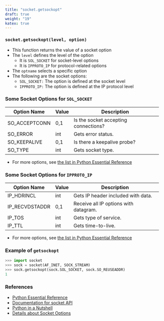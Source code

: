 ```yaml
---
title: "socket.getsockopt"
draft: true
weight: "19"
katex: true
---
```


### `socket.getsockopt(level, option)`
- This function returns the value of a socket option
- The `level` defines the level of the option
	- It is `SOL_SOCKET` for socket-level options
	- It is `IPPROTO_IP` for protocol-related options
- The `optname` selects a specific option
- The following are the socket options:
	- `SOL_SOCKET:` The option is defined at the socket level
	- `IPPROTO_IP:` The option is defined at the IP protocol level

### Some Socket Options for `SOL_SOCKET`

| Option Name   | Value | Description                          |
| ------------- | ----- | ------------------------------------ |
| SO_ACCEPTCONN | 0,1   | Is the socket accepting connections? |
| SO_ERROR      | int   | Gets error status.                   |
| SO_KEEPALIVE  | 0,1   | Is there a keepalive probe?          |
| SO_TYPE       | int   | Gets socket type.                    |

- For more options, see [the list in Python Essential Reference](http://index-of.co.uk/Python/Python%20Essential%20Reference,%20Fourth%20Edition.pdf)

### Some Socket Options for `IPPROTO_IP`

| Option Name    | Value | Description                           |
| -------------- | ----- | ------------------------------------- |
| IP_HDRINCL     | int   | Gets IP header included with data.    |
| IP_RECVDSTADDR | 0,1   | Receive all IP options with datagram. |
| IP_TOS         | int   | Gets type of service.                 |
| IP_TTL         | int   | Gets time-to-live.                    |

- For more options, see [the list in Python Essential Reference](http://index-of.co.uk/Python/Python%20Essential%20Reference,%20Fourth%20Edition.pdf)

### Example of `getsockopt`

```python
>>> import socket
>>> sock = socket(AF_INET, SOCK_STREAM)
>>> sock.getsockopt(sock.SOL_SOCKET, sock.SO_REUSEADDR)
1
```

### References
- [Python Essential Reference](http://index-of.co.uk/Python/Python%20Essential%20Reference,%20Fourth%20Edition.pdf)
- [Documentation for socket API](https://docs.python.org/3/library/socket.html)
- [Python in a Nutshell](https://www.arp.com/medias/13916546.pdf)
- [Details about Socket Options](https://stackoverflow.com/a/27024759/12777044)
